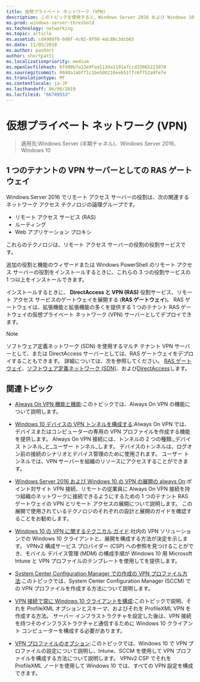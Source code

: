 ```yaml
---
title: 仮想プライベート ネットワーク (VPN)
description: このトピックを使用すると、Windows Server 2016 および Windows 10 VPN 機能と機能について説明します。
ms.prod: windows-server-threshold
ms.technology: networking
ms.topic: article
ms.assetid: cd4908f0-0d6f-4c02-8f98-4dc88c3dcb65
ms.date: 11/05/2018
ms.author: pashort
author: shortpatti
ms.localizationpriority: medium
ms.openlocfilehash: bfd00b7a13e9fad113da1191e7ccd33965223070
ms.sourcegitcommit: 0948a1abff1c1be506216eeb51ffc6f752a9fe7e
ms.translationtype: MT
ms.contentlocale: ja-JP
ms.lasthandoff: 06/06/2019
ms.locfileid: "66749553"
---
```

# <a name="virtual-private-networking-vpn"></a>仮想プライベート ネットワーク (VPN)

>適用先:Windows Server (半期チャネル)、Windows Server 2016、Windows 10

## <a name="ras-gateway-as-a-single-tenant-vpn-server"></a>1 つのテナントの VPN サーバーとしての RAS ゲートウェイ

Windows Server 2016 でリモート アクセス サーバーの役割は、次の関連するネットワーク アクセス テクノロジの論理グループです。

- リモート アクセス サービス (RAS)
- ルーティング
- Web アプリケーション プロキシ

これらのテクノロジは、リモート アクセス サーバーの役割の役割サービスです。

追加の役割と機能のウィザードまたは Windows PowerShell のリモート アクセス サーバーの役割をインストールするときに、これらの 3 つの役割サービスの 1 つ以上をインストールできます。

インストールするときに、 **DirectAccess と VPN (RAS)** 役割サービス、リモート アクセス サービスのゲートウェイを展開する (**RAS ゲートウェイ**)。 RAS ゲートウェイは、拡張機能と拡張機能の多くを提供する 1 つのテナント RAS ゲートウェイの仮想プライベート ネットワーク (VPN) サーバーとしてデプロイできます。

>[!NOTE]
>ソフトウェア定義ネットワーク (SDN) を使用するマルチ テナント VPN サーバーとして、または DirectAccess サーバーとしては、RAS ゲートウェイをデプロイすることもできます。 詳細については、次を参照してください。 [RAS ゲートウェイ](https://docs.microsoft.com/windows-server/remote/remote-access/ras-gateway/ras-gateway)、[ソフトウェア定義ネットワーク (SDN)](https://docs.microsoft.com/windows-server/networking/sdn/software-defined-networking)、および[DirectAccess](https://docs.microsoft.com/windows-server/remote/remote-access/directaccess/directaccess)します。

## <a name="related-topics"></a>関連トピック
- [Always On VPN 機能と機能](vpn-map-da.md):このトピックでは、Always On VPN の機能について説明します。 

- [Windows 10 デバイスの VPN トンネルを構成する](vpn-device-tunnel-config.md):Always On VPN では、デバイスまたはコンピューターの専用の VPN プロファイルを作成する機能を提供します。 Always On VPN 接続には、トンネルの 2 つの種類:_デバイス トンネル_と_ユーザー トンネル_します。 デバイスのトンネルは、ログオン前の接続のシナリオとデバイス管理のために使用されます。 ユーザー トンネルでは、VPN サーバーを組織のリソースにアクセスすることができます。

- [Windows Server 2016 および Windows 10 の VPN の展開の always On](always-on-vpn/deploy/always-on-vpn-deploy.md):ポイント対サイト VPN 接続、リモートの従業員に Always On VPN 接続を持つ組織のネットワークに接続できるようにするための 1 つのテナント RAS ゲートウェイの VPN とリモート アクセスの展開について説明します。 この展開で使用されているテクノロジのそれぞれの設計と展開のガイドを確認することをお勧めします。

- [Windows 10 の VPN に関するテクニカル ガイド](https://docs.microsoft.com/windows/access-protection/vpn/vpn-guide):社内の VPN ソリューションでの Windows 10 クライアントと、展開を構成する方法が決定を示します。 VPNv2 構成サービス プロバイダー (CSP) への参照を見つけることができ、モバイル デバイス管理 (MDM) の構成手順が Windows 10 用 Microsoft Intune と VPN プロファイルのテンプレートを使用してを提供します。

- [System Center Configuration Manager での作成の VPN プロファイル方法](https://docs.microsoft.com/sccm/protect/deploy-use/create-vpn-profiles):このトピックでは、System Center Configuration Manager (SCCM) での VPN プロファイルを作成する方法について説明します。

- [VPN 接続で常に Windows 10 クライアントを構成](https://docs.microsoft.com/windows-server/remote/remote-access/vpn/always-on-vpn/deploy/vpn-deploy-client-vpn-connections):このトピックで説明、それを ProfileXML オプションとスキーマ、およびそれを ProfileXML VPN を作成する方法。 サーバー インフラストラクチャを設定した後は、VPN 接続を持つそのインフラストラクチャと通信するために Windows 10 クライアント コンピューターを構成する必要があります。

- [VPN プロファイルのオプション](https://docs.microsoft.com/windows/access-protection/vpn/vpn-profile-options):このトピックでは、Windows 10 で VPN プロファイルの設定について説明し、Intune、SCCM を使用して VPN プロファイルを構成する方法について説明します。 VPNv2 CSP でそれを ProfileXML ノードを使用して Windows 10 では、すべての VPN 設定を構成できます。
